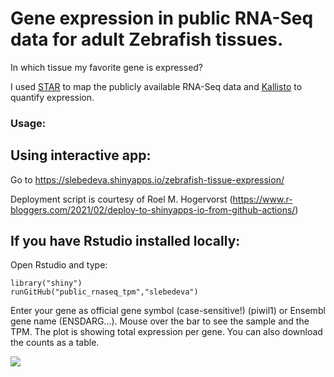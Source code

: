 # Gene expression in public RNA-Seq data for adult Zebrafish tissues.

In which tissue my favorite gene is expressed?

I used [STAR](https://github.com/alexdobin/STAR) to map the publicly available RNA-Seq data and [Kallisto](https://github.com/pachterlab/kallisto) to quantify expression.

### Usage:

## Using interactive app:

Go to https://slebedeva.shinyapps.io/zebrafish-tissue-expression/ 

Deployment script is courtesy of Roel M. Hogervorst (https://www.r-bloggers.com/2021/02/deploy-to-shinyapps-io-from-github-actions/)

## If you have Rstudio installed locally:

Open Rstudio and type:
```{r}
library("shiny")
runGitHub("public_rnaseq_tpm","slebedeva")
```

Enter your gene as official gene symbol (case-sensitive!) (piwil1) or Ensembl gene name (ENSDARG...).
Mouse over the bar to see the sample and the TPM. The plot is showing total expression per gene.
You can also download the counts as a table.

![](Screenshot.png)


